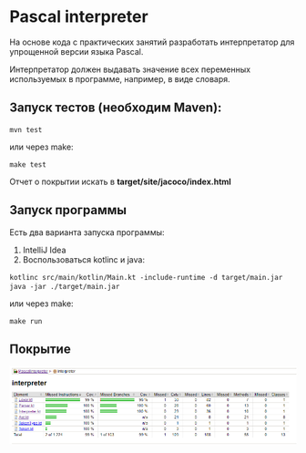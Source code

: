 # Pascal interpreter  
На основе кода с практических занятий разработать интерпретатор для упрощенной версии языка Pascal.

Интерпретатор должен выдавать значение всех переменных используемых в программе, например, в виде словаря.
## Запуск тестов (необходим Maven):
```
mvn test
```
или через make:
```
make test
```
Отчет о покрытии искать в __target/site/jacoco/index.html__
## Запуск программы
Есть два варианта запуска программы:
1. IntelliJ Idea
2. Воспользоваться kotlinc и java:
```
kotlinc src/main/kotlin/Main.kt -include-runtime -d target/main.jar
java -jar ./target/main.jar
```
или через make:
```
make run
```
## Покрытие
![alt coverage](https://github.com/vladnov138/Programming-practice/blob/main/pascalInterpreter/assets/coverage.png)
